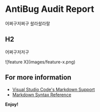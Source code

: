 # AntiBug Audit Report

어쩌구저쩌구 솰라솰라랄

## H2

어쩌구저저구

\!\[feature X\]\(images/feature-x.png\)

## For more information

* [Visual Studio Code's Markdown Support](http://code.visualstudio.com/docs/languages/markdown)
* [Markdown Syntax Reference](https://help.github.com/articles/markdown-basics/)

**Enjoy!**